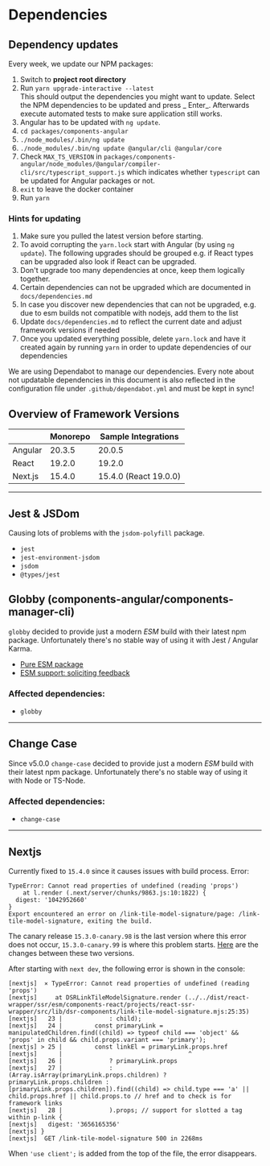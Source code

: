 # Dependencies

## Dependency updates

Every week, we update our NPM packages:

1. Switch to **project root directory**
2. Run `yarn upgrade-interactive --latest`  
   This should output the dependencies you might want to update. Select the NPM dependencies to be updated and press _
   Enter_. Afterwards execute automated tests to make sure application still works.
3. Angular has to be updated with `ng update`.
4. `cd packages/components-angular`
5. `./node_modules/.bin/ng update`
6. `./node_modules/.bin/ng update @angular/cli @angular/core`
7. Check `MAX_TS_VERSION` in `packages/components-angular/node_modules/@angular/compiler-cli/src/typescript_support.js`
   which indicates whether `typescript` can be updated for Angular packages or not.
8. `exit` to leave the docker container
9. Run `yarn`

### Hints for updating

1. Make sure you pulled the latest version before starting.
2. To avoid corrupting the `yarn.lock` start with Angular (by using `ng update`). The following upgrades should be
   grouped e.g. if React types can be upgraded also look if React can be upgraded.
3. Don't upgrade too many dependencies at once, keep them logically together.
4. Certain dependencies can not be upgraded which are documented in `docs/dependencies.md`
5. In case you discover new dependencies that can not be upgraded, e.g. due to esm builds not compatible with nodejs,
   add them to the list
6. Update `docs/dependencies.md` to reflect the current date and adjust framework versions if needed
7. Once you updated everything possible, delete `yarn.lock` and have it created again by running `yarn` in order to
   update dependencies of our dependencies

We are using Dependabot to manage our dependencies. Every note about not updatable dependencies in this document is also
reflected in the configuration file under `.github/dependabot.yml` and must be kept in sync!

## Overview of Framework Versions

|         | Monorepo | Sample Integrations   |
| ------- | -------- | --------------------- |
| Angular | 20.3.5   | 20.0.5                |
| React   | 19.2.0   | 19.2.0                |
| Next.js | 15.4.0   | 15.4.0 (React 19.0.0) |

---

## Jest & JSDom

Causing lots of problems with the `jsdom-polyfill` package.

- `jest`
- `jest-environment-jsdom`
- `jsdom`
- `@types/jest`

## Globby (components-angular/components-manager-cli)

`globby` decided to provide just a modern _ESM_ build with their latest npm package. Unfortunately there's no stable way
of using it with Jest / Angular Karma.

- [Pure ESM package](https://gist.github.com/sindresorhus/a39789f98801d908bbc7ff3ecc99d99c#how-can-i-make-my-typescript-project-output-esm)
- [ESM support: soliciting feedback](https://github.com/TypeStrong/ts-node/issues/1007)

### Affected dependencies:

- `globby`

---

## Change Case

Since v5.0.0 `change-case` decided to provide just a modern _ESM_ build with their latest npm package. Unfortunately
there's no stable way of using it with Node or TS-Node.

### Affected dependencies:

- `change-case`

---

## Nextjs

Currently fixed to `15.4.0` since it causes issues with build process. Error:

```
TypeError: Cannot read properties of undefined (reading 'props')
    at l.render (.next/server/chunks/9863.js:10:1822) {
  digest: '1042952660'
}
Export encountered an error on /link-tile-model-signature/page: /link-tile-model-signature, exiting the build.
```

The canary release `15.3.0-canary.98` is the last version where this error does not occur, `15.3.0-canary.99` is where
this problem starts. [Here](https://github.com/vercel/next.js/compare/v15.4.0-canary.98...v15.4.0-canary.99) are the
changes between these two versions.

After starting with `next dev`, the following error is shown in the console:

```
[nextjs]  ⨯ TypeError: Cannot read properties of undefined (reading 'props')
[nextjs]     at DSRLinkTileModelSignature.render (../../dist/react-wrapper/ssr/esm/components-react/projects/react-ssr-wrapper/src/lib/dsr-components/link-tile-model-signature.mjs:25:35)
[nextjs]   23 |             : child);
[nextjs]   24 |         const primaryLink = manipulatedChildren.find((child) => typeof child === 'object' && 'props' in child && child.props.variant === 'primary');
[nextjs] > 25 |         const linkEl = primaryLink.props.href
[nextjs]      |                                   ^
[nextjs]   26 |             ? primaryLink.props
[nextjs]   27 |             : (Array.isArray(primaryLink.props.children) ? primaryLink.props.children : [primaryLink.props.children]).find((child) => child.type === 'a' || child.props.href || child.props.to // href and to check is for framework links
[nextjs]   28 |             ).props; // support for slotted a tag within p-link {
[nextjs]   digest: '3656165356'
[nextjs] }
[nextjs]  GET /link-tile-model-signature 500 in 2268ms
```

When `'use client';` is added from the top of the file, the error disappears.
